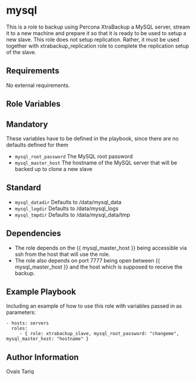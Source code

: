 mysql
========
This is a role to backup using Percona XtraBackup a MySQL server, stream it to a new machine and prepare it so that it is ready to be used to setup a new slave. This role does not setup replication. 
Rather, it must be used together with xtrabackup_replication role to complete the replication setup of the slave.

Requirements
------------

No external requirements.

Role Variables
--------------

## Mandatory
These variables have to be defined in the playbook, since there are no defaults defined for them
* `mysql_root_password` The MySQL root password
* `mysql_master_host` The hostname of the MySQL server that will be backed up to clone a new slave

## Standard
* `mysql_datadir` Defaults to /data/mysql_data
* `mysql_logdir` Defaults to /data/mysql_logs
* `mysql_tmpdir` Defaults to /data/mysql_data/tmp

Dependencies
------------

* The role depends on the {{ mysql_master_host }} being accessible via ssh from the host that will use the role.
* The role also depends on port 7777 being open between {{ mysql_master_host }} and the host which is supposed to receive the backup.

Example Playbook
-------------------------

Including an example of how to use this role with variables passed in as parameters:

    - hosts: servers
      roles:
         - { role: xtrabackup_slave, mysql_root_password: "changeme", mysql_master_host: "hostname" }

Author Information
------------------

Ovais Tariq